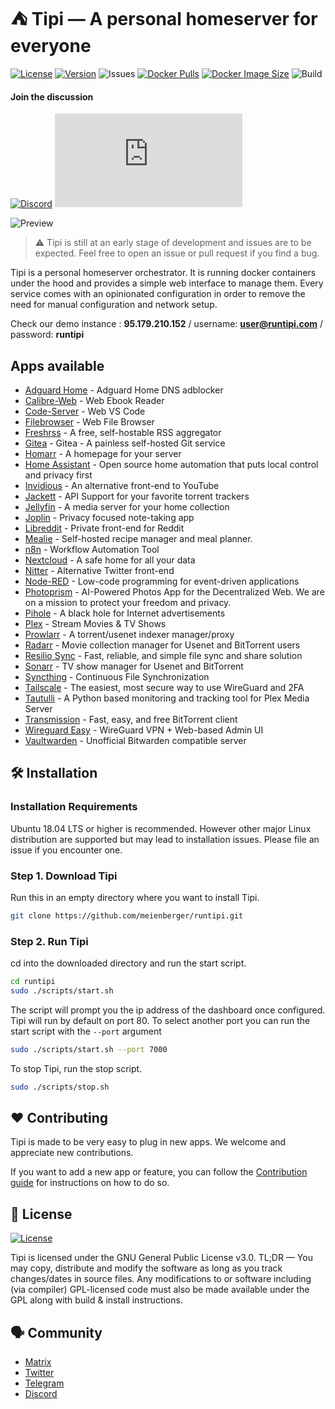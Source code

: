 # ⛺️ Tipi — A personal homeserver for everyone
[![License](https://img.shields.io/github/license/meienberger/runtipi)](https://github.com/meienberger/runtipi/blob/master/LICENSE)
[![Version](https://img.shields.io/github/v/release/meienberger/runtipi?color=%235351FB&label=version)](https://github.com/meienberger/runtipi/releases)
![Issues](https://img.shields.io/github/issues/meienberger/runtipi)
[![Docker Pulls](https://badgen.net/docker/pulls/meienberger/runtipi?icon=docker&label=pulls)](https://hub.docker.com/r/meienberger/runtipi/)
[![Docker Image Size](https://badgen.net/docker/size/meienberger/runtipi?icon=docker&label=image%20size)](https://hub.docker.com/r/meienberger/runtipi/)
![Build](https://github.com/meienberger/runtipi/workflows/Tipi%20CI/badge.svg)
#### Join the discussion
[![Discord](https://img.shields.io/discord/976934649643294750?label=discord&logo=discord)](https://discord.gg/Bu9qEPnHsc)
[![Matrix](https://img.shields.io/matrix/runtipi:matrix.org?label=matrix&logo=matrix)](https://matrix.to/#/#runtipi:matrix.org)

![Preview](https://raw.githubusercontent.com/meienberger/runtipi/develop/screenshots/appstore.png)
> ⚠️ Tipi is still at an early stage of development and issues are to be expected. Feel free to open an issue or pull request if you find a bug.

Tipi is a personal homeserver orchestrator. It is running docker containers under the hood and provides a simple web interface to manage them. Every service comes with an opinionated configuration in order to remove the need for manual configuration and network setup.

Check our demo instance : **95.179.210.152** / username: **user@runtipi.com** / password: **runtipi**

## Apps available
- [Adguard Home](https://github.com/AdguardTeam/AdGuardHome) - Adguard Home DNS adblocker
- [Calibre-Web](https://github.com/janeczku/calibre-web) - Web Ebook Reader
- [Code-Server](https://github.com/coder/code-server) - Web VS Code 
- [Filebrowser](https://github.com/filebrowser/filebrowser) - Web File Browser
- [Freshrss](https://github.com/FreshRSS/FreshRSS) - A free, self-hostable RSS aggregator
- [Gitea](https://github.com/go-gitea/gitea) - Gitea - A painless self-hosted Git service
- [Homarr](https://github.com/ajnart/homarr) - A homepage for your server
- [Home Assistant](https://github.com/home-assistant/core) - Open source home automation that puts local control and privacy first
- [Invidious](https://github.com/iv-org/invidious) - An alternative front-end to YouTube
- [Jackett](https://github.com/Jackett/Jackett) - API Support for your favorite torrent trackers
- [Jellyfin](https://github.com/jellyfin/jellyfin) - A media server for your home collection
- [Joplin](https://github.com/laurent22/joplin) - Privacy focused note-taking app
- [Libreddit](https://github.com/spikecodes/libreddit) - Private front-end for Reddit
- [Mealie](https://github.com/hay-kot/mealie) - Self-hosted recipe manager and meal planner.
- [n8n](https://github.com/n8n-io/n8n) - Workflow Automation Tool
- [Nextcloud](https://github.com/nextcloud/server) - A safe home for all your data
- [Nitter](https://github.com/zedeus/nitter) - Alternative Twitter front-end
- [Node-RED](https://github.com/node-red/node-red) - Low-code programming for event-driven applications
- [Photoprism](https://github.com/photoprism/photoprism) - AI-Powered Photos App for the Decentralized Web. We are on a mission to protect your freedom and privacy.
- [Pihole](https://github.com/pi-hole/pi-hole) - A black hole for Internet advertisements
- [Plex](https://github.com/plexinc/pms-docker) - Stream Movies & TV Shows
- [Prowlarr](https://github.com/Prowlarr/Prowlarr/) - A torrent/usenet indexer manager/proxy
- [Radarr](https://github.com/Radarr/Radarr) - Movie collection manager for Usenet and BitTorrent users
- [Resilio Sync](https://github.com/bt-sync) - Fast, reliable, and simple file sync and share solution
- [Sonarr](https://github.com/Sonarr/Sonarr) - TV show manager for Usenet and BitTorrent
- [Syncthing](https://github.com/syncthing/syncthing) - Continuous File Synchronization
- [Tailscale](https://github.com/tailscale/tailscale) - The easiest, most secure way to use WireGuard and 2FA
- [Tautulli](https://github.com/Tautulli/Tautulli) - A Python based monitoring and tracking tool for Plex Media Server
- [Transmission](https://github.com/transmission/transmission) - Fast, easy, and free BitTorrent client
- [Wireguard Easy](https://github.com/WeeJeWel/wg-easy) - WireGuard VPN + Web-based Admin UI
- [Vaultwarden](https://github.com/dani-garcia/vaultwarden) - Unofficial Bitwarden compatible server

## 🛠 Installation

### Installation Requirements
Ubuntu 18.04 LTS or higher is recommended. However other major Linux distribution are supported but may lead to installation issues. Please file an issue if you encounter one.

### Step 1. Download Tipi
Run this in an empty directory where you want to install Tipi.

```bash
git clone https://github.com/meienberger/runtipi.git
```

### Step 2. Run Tipi
cd into the downloaded directory and run the start script.

```bash
cd runtipi
sudo ./scripts/start.sh
```

The script will prompt you the ip address of the dashboard once configured.
Tipi will run by default on port 80. To select another port you can run the start script with the `--port` argument

```bash
sudo ./scripts/start.sh --port 7000
```

To stop Tipi, run the stop script.

```bash
sudo ./scripts/stop.sh
```

## ❤️ Contributing

Tipi is made to be very easy to plug in new apps. We welcome and appreciate new contributions.

If you want to add a new app or feature, you can follow the [Contribution guide](https://github.com/meienberger/runtipi/wiki/Contributing-to-Tipi) for instructions on how to do so.

## 📜 License
[![License](https://img.shields.io/github/license/meienberger/runtipi)](https://github.com/meienberger/runtipi/blob/master/LICENSE)

Tipi is licensed under the GNU General Public License v3.0. TL;DR — You may copy, distribute and modify the software as long as you track changes/dates in source files. Any modifications to or software including (via compiler) GPL-licensed code must also be made available under the GPL along with build & install instructions.

## 🗣 Community
- [Matrix](https://matrix.to/#/#runtipi:matrix.org)<br />
- [Twitter](https://twitter.com/runtipi)
- [Telegram](https://t.me/+72-y10MnLBw2ZGI0)
- [Discord](https://discord.gg/Bu9qEPnHsc)
